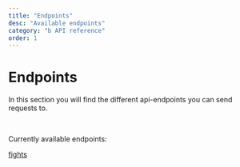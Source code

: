 ```yaml
---
title: "Endpoints"
desc: "Available endpoints"
category: "b API reference"
order: 1
---
```


# Endpoints

In this section you will find the different api-endpoints you can send requests to.

<br />

Currently available endpoints:

<a href="fights">fights</a>
